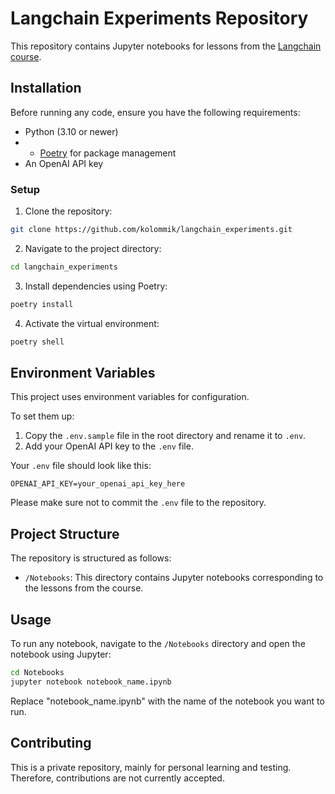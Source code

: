 # Langchain Experiments Repository

This repository contains Jupyter notebooks for lessons from the [Langchain course](https://learn.deeplearning.ai/langchain).

## Installation

Before running any code, ensure you have the following requirements:

- Python (3.10 or newer)
- - [Poetry](https://python-poetry.org/) for package management
- An OpenAI API key

### Setup

1. Clone the repository:

```bash
git clone https://github.com/kolommik/langchain_experiments.git
```

2. Navigate to the project directory:

```bash
cd langchain_experiments
```

3. Install dependencies using Poetry:

```bash
poetry install
```

4. Activate the virtual environment:

```bash
poetry shell
```

## Environment Variables

This project uses environment variables for configuration.

To set them up:

1. Copy the `.env.sample` file in the root directory and rename it to `.env`.
2. Add your OpenAI API key to the `.env` file.

Your `.env` file should look like this:

```env
OPENAI_API_KEY=your_openai_api_key_here
```

Please make sure not to commit the `.env` file to the repository.

## Project Structure

The repository is structured as follows:

- `/Notebooks`: This directory contains Jupyter notebooks corresponding to the lessons from the course.

## Usage

To run any notebook, navigate to the `/Notebooks` directory and open the notebook using Jupyter:

```bash
cd Notebooks
jupyter notebook notebook_name.ipynb
```

Replace "notebook_name.ipynb" with the name of the notebook you want to run.

## Contributing

This is a private repository, mainly for personal learning and testing. Therefore, contributions are not currently accepted.
